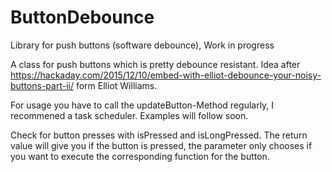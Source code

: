 # ButtonDebounce
Library for push buttons (software debounce), Work in progress

A class for push buttons which is pretty debounce resistant. 
Idea after https://hackaday.com/2015/12/10/embed-with-elliot-debounce-your-noisy-buttons-part-ii/ form Elliot Williams. 

For usage you have to call the updateButton-Method regularly, I recommened a task scheduler. Examples will follow soon. 

Check for button presses with isPressed and isLongPressed. The return value will give you if the button is pressed, the parameter only chooses if you want to execute the corresponding function for the button. 



